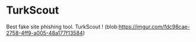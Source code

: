 # TurkScout
Best fake site phishing tool. TurkScout !
(blob:https://imgur.com/fdc98cae-2758-4ff9-a005-48a177f13584)
